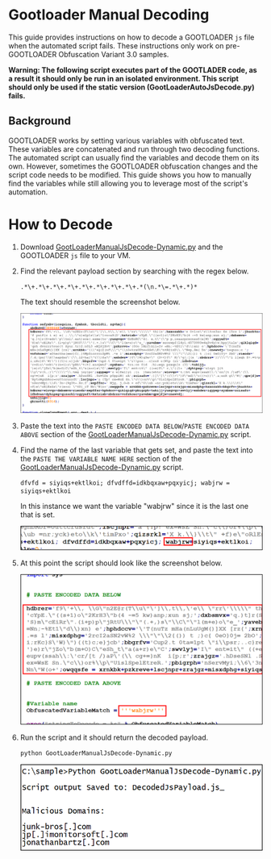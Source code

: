# Gootloader Manual Decoding

This guide provides instructions on how to decode a GOOTLOADER `js` file when the automated script fails. These instructions only work on pre-GOOTLOADER Obfuscation Variant 3.0 samples. 

**Warning: The following script executes part of the GOOTLADER code, as a result it should only be run in an isolated environment. This script should only be used if the static version (GootLoaderAutoJsDecode.py) fails.**

## Background

GOOTLOADER works by setting various variables with obfuscated text. These variables are concatenated and run through two decoding functions. The automated script can usually find the variables and decode them on its own. However, sometimes the GOOTLOADER obfuscation changes and the script code needs to be modified. This guide shows you how to manually find the variables while still allowing you to leverage most of the script's automation.  

# How to Decode

1. Download [GootLoaderManualJsDecode-Dynamic.py](GootLoaderManualJsDecode-Dynamic.py) and the GOOTLOADER `js` file to your VM.

2. Find the relevant payload section by searching with the regex below.

    ```
    .*\+.*\+.*\+.*\+.*\+.*\+.*\+.*\+.*(\n.*\=.*\+.*)*
    ```

    The text should resemble the screenshot below.

    ![](rsc/8JwCFzUjbF.png)

3. Paste the text into the `PASTE ENCODED DATA BELOW`/`PASTE ENCODED DATA ABOVE` section of the [GootLoaderManualJsDecode-Dynamic.py](GootLoaderManualJsDecode-Dynamic.py) script.

4. Find the name of the last variable that gets set, and paste the text into the `PASTE THE VARIABLE NAME HERE` section of the [GootLoaderManualJsDecode-Dynamic.py](GootLoaderManualJsDecode-Dynamic.py) script.

    ```
    dfvfd = siyiqs+ektlkoi; dfvdffd=idkbqxaw+pqxyicj; wabjrw = siyiqs+ektlkoi
    ```
    In this instance we want the variable "wabjrw" since it is the last one that is set.

    ![](rsc/TLVTohdVDt.png)

5. At this point the script should look like the screenshot below.

    ![](rsc/bM3oAeXSZX.png)

6. Run the script and it should return the decoded payload.

    ```bash
    python GootLoaderManualJsDecode-Dynamic.py
    ```

    ![](rsc/SjM5mJ8lyU.png)
